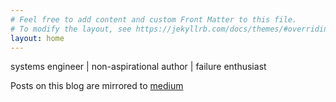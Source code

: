 ```yaml
---
# Feel free to add content and custom Front Matter to this file.
# To modify the layout, see https://jekyllrb.com/docs/themes/#overriding-theme-defaults
layout: home
---
```

<p> systems engineer | non-aspirational author | failure enthusiast </p>
<p> Posts on this blog are mirrored to <a href="https://medium.com/@jmpinney">medium</a></p>

 <script src="https://tinylytics.app/embed/x2M5wJG1djMHtgwV7Ne6.js" defer></script> 
